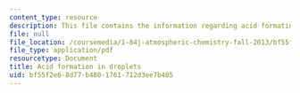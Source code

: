 ```yaml
---
content_type: resource
description: This file contains the information regarding acid formation in droplets.
file: null
file_location: /coursemedia/1-84j-atmospheric-chemistry-fall-2013/bf55f2e68d77b4801761712d3ee7b405_MIT1_84JF13_Lec16_acidFrmtn.pdf
file_type: application/pdf
resourcetype: Document
title: Acid formation in droplets
uid: bf55f2e6-8d77-b480-1761-712d3ee7b405
---
```

